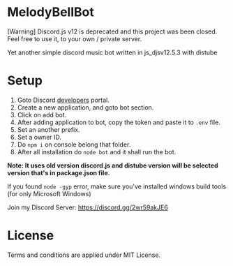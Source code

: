 # MelodyBellBot
[Warning] Discord.js v12 is deprecated and this project was been closed. Feel free to use it, to your own / private server.

Yet another simple discord music bot written in js_djsv12.5.3 with distube

# Setup
1. Goto Discord [developers](https://discord.com/developers/applications/) portal.
2. Create a new application, and goto bot section.
3. Click on add bot.
4. After adding application to bot, copy the token and paste it to `.env` file.
5. Set an another prefix.
6. Set a owner ID.
7. Do `npm i` on console belong that folder.
8. After all installation do `node bot` and it shall run the bot.


**Note: It uses old version discord.js and distube version will be selected version that's in package.json file.**

If you found `node -gyp` error, make sure you've installed windows build tools (for only Microsoft Windows)

Join my Discord Server: https://discord.gg/2wr59akJE6

# License
Terms and conditions are applied under MIT License.
